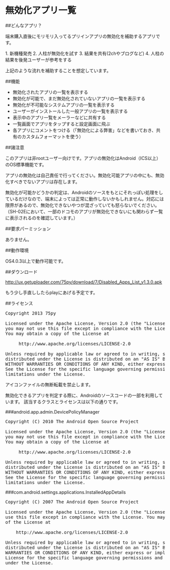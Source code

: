 # 無効化アプリ一覧

##どんなアプリ？
<p>端末購入直後にモリモリ入ってるプリインアプリの無効化を補助するアプリです。</p>
1. 新機種発売
2. 人柱が無効化を試す
3. 結果を共有(2chやブログなど)
4. 人柱の結果を後発ユーザーが参考をする

<p>上記のような流れを補助することを想定しています。</p>

##機能
- 無効化されたアプリの一覧を表示する
- 無効化が可能で、まだ無効化されていないアプリの一覧を表示する
- 無効化が不可能なシステムアプリの一覧を表示する
- ユーザーがインストールした一般アプリの一覧を表示する
- 表示中のアプリ一覧をメーラーなどに共有する
- 一覧画面でアプリをタップすると設定画面に飛ぶ
- 各アプリにコメントをつける（「無効化による弊害」などを書いておき、共有のカスタムフォーマットを使う）

##諸注意

<p>このアプリは非rootユーザー向けです。アプリの無効化はAndroid（ICS以上）のOS標準機能です。</p>

<p>アプリの無効化は自己責任で行ってください。無効化可能アプリの中にも、無効化すべきでないアプリは存在します。</p>

<p>無効化が可能かどうかの判定は、Androidのソースをもとにそれっぽい処理をしているだけなので、端末によっては正常に動作しないかもしれません。対応には限界があるので、無効化できないやつが混ざっていても怒らないでください。（SH-02Eにおいて、一部のドコモのアプリが無効化できないにも関わらず一覧に表示されるのを確認しています。）</p>

##要求パーミッション

<p>ありません。</p>

##動作環境

<p>OS4.0.3以上で動作可能です。</p>

##ダウンロード

http://ux.getuploader.com/75py/download/7/Disabled_Apps_List_v1.3.0.apk

<p>もう少し手直ししたらplayにあげる予定です。</p>

##ライセンス

<pre>
Copyright 2013 75py

Licensed under the Apache License, Version 2.0 (the "License");
you may not use this file except in compliance with the License.
You may obtain a copy of the License at

     http://www.apache.org/licenses/LICENSE-2.0

Unless required by applicable law or agreed to in writing, software
distributed under the License is distributed on an "AS IS" BASIS,
WITHOUT WARRANTIES OR CONDITIONS OF ANY KIND, either express or implied.
See the License for the specific language governing permissions and
limitations under the License.
</pre>

アイコンファイルの無断転載を禁止します。

無効化できるアプリを判定する際に、Androidのソースコードの一部を利用しています。
該当するクラスとライセンスは以下の通りです。

###android.app.admin.DevicePolicyManager
<pre>
Copyright (C) 2010 The Android Open Source Project

Licensed under the Apache License, Version 2.0 (the "License");
you may not use this file except in compliance with the License.
You may obtain a copy of the License at

     http://www.apache.org/licenses/LICENSE-2.0

Unless required by applicable law or agreed to in writing, software
distributed under the License is distributed on an "AS IS" BASIS,
WITHOUT WARRANTIES OR CONDITIONS OF ANY KIND, either express or implied.
See the License for the specific language governing permissions and
limitations under the License.
</pre>

###com.android.settings.applications.InstalledAppDetails
<pre>
Copyright (C) 2007 The Android Open Source Project

Licensed under the Apache License, Version 2.0 (the "License"); you may not
use this file except in compliance with the License. You may obtain a copy
of the License at

	http://www.apache.org/licenses/LICENSE-2.0

Unless required by applicable law or agreed to in writing, software
distributed under the License is distributed on an "AS IS" BASIS, WITHOUT
WARRANTIES OR CONDITIONS OF ANY KIND, either express or implied. See the
License for the specific language governing permissions and limitations
under the License.
</pre>